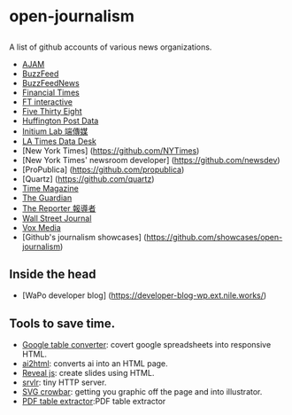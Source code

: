 # open-journalism

## 

A list of github accounts of various news organizations.

* [AJAM](https://github.com/ajam)
* [BuzzFeed](https://github.com/BuzzFeed)
* [BuzzFeedNews](https://github.com/BuzzFeedNews)
* [Financial Times](https://github.com/financial-times)
* [FT interactive](https://github.com/ft-interactive/)
* [Five Thirty Eight](https://github.com/fivethirtyeight)
* [Huffington Post Data](https://github.com/huffpostdata)
* [Initium Lab 端傳媒](https://github.com/initiumlab)
* [LA Times Data Desk](https://github.com/datadesk)
* [New York Times] (https://github.com/NYTimes)
* [New York Times' newsroom developer] (https://github.com/newsdev)
* [ProPublica] (https://github.com/propublica)
* [Quartz] (https://github.com/quartz)
* [Time Magazine](https://github.com/TimeMagazine)
* [The Guardian](https://github.com/guardian)
* [The Reporter 報導者](https://github.com/twreporter)
* [Wall Street Journal](https://github.com/WSJ)
* [Vox Media](https://github.com/voxmedia)
* [Github's journalism showcases] (https://github.com/showcases/open-journalism)


## Inside the head
* [WaPo developer blog] (https://developer-blog-wp.ext.nile.works/)

## Tools to save time.

* [Google table converter](https://github.com/jsvine/google-table-converter): covert google spreadsheets into responsive HTML.
* [ai2html](https://github.com/cedricsam/ai2html): converts ai into an HTML page.
* [Reveal js](https://github.com/hakimel/reveal.js): create slides using HTML.
* [srvlr](https://github.com/kavanagh/srvlr): tiny HTTP server.
* [SVG crowbar](https://github.com/NYTimes/svg-crowbar): getting you graphic off the page and into illustrator. 
* [PDF table extractor](http://ronnywang.github.io/pdf-table-extractor/):PDF table extractor


